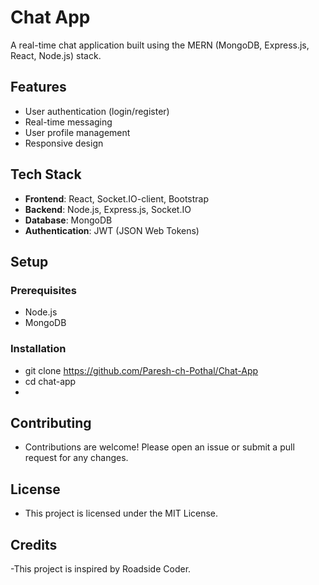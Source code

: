 # Chat App
A real-time chat application built using the MERN (MongoDB, Express.js, React, Node.js) stack.

## Features
- User authentication (login/register)
- Real-time messaging
- User profile management
- Responsive design

## Tech Stack
- **Frontend**: React, Socket.IO-client, Bootstrap
- **Backend**: Node.js, Express.js, Socket.IO
- **Database**: MongoDB
- **Authentication**: JWT (JSON Web Tokens)

## Setup
### Prerequisites

- Node.js
- MongoDB

### Installation
  - git clone https://github.com/Paresh-ch-Pothal/Chat-App
  - cd chat-app
  - 
## Contributing
- Contributions are welcome! Please open an issue or submit a pull request for any changes.

## License
- This project is licensed under the MIT License.

## Credits
-This project is inspired by Roadside Coder.
